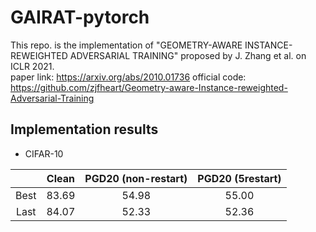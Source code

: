 # GAIRAT-pytorch
This repo. is the implementation of "GEOMETRY-AWARE INSTANCE-REWEIGHTED ADVERSARIAL TRAINING" proposed by J. Zhang et al. on ICLR 2021.<br>
paper link: https://arxiv.org/abs/2010.01736
official code: https://github.com/zjfheart/Geometry-aware-Instance-reweighted-Adversarial-Training


## Implementation results
* CIFAR-10

||Clean|PGD20 (non-restart)|PGD20 (5restart)|
|:---:|:---:|:---:|:---:|
|Best|83.69|54.98|55.00|
|Last|84.07|52.33|52.36|
